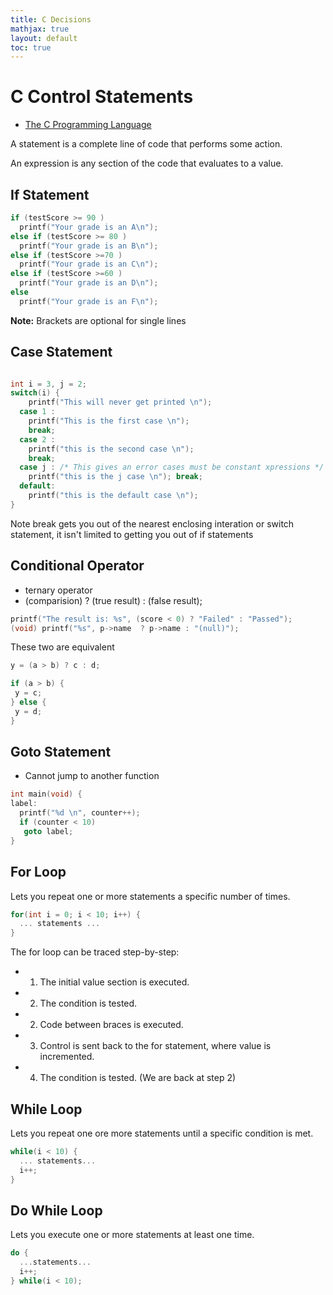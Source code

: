 ```yaml
---
title: C Decisions
mathjax: true
layout: default
toc: true
---
```





# C Control Statements

* [The C Programming Language](Introduction.html)

A statement is a complete line of code that performs some action.

An expression is any section of the code that evaluates to a value. 


## If Statement  

```c
if (testScore >= 90 )
  printf("Your grade is an A\n");
else if (testScore >= 80 )
  printf("Your grade is an B\n");
else if (testScore >=70 )
  printf("Your grade is an C\n");
else if (testScore >=60 ) 
  printf("Your grade is an D\n");
else 
  printf("Your grade is an F\n");
```

**Note:** Brackets are optional for single lines

## Case Statement  

```c

int i = 3, j = 2; 
switch(i) {
    printf("This will never get printed \n"); 
  case 1 : 
    printf("This is the first case \n");
    break; 
  case 2 : 
    printf("this is the second case \n");
    break; 
  case j : /* This gives an error cases must be constant xpressions */
    printf("this is the j case \n"); break;
  default: 
    printf("this is the default case \n"); 
}
```

Note break gets you out of the nearest enclosing interation or switch statement, it isn't limited to getting you out of if statements

## Conditional Operator 
  *  ternary operator
  *  (comparision) ? (true result) : (false result);

```c
printf("The result is: %s", (score < 0) ? "Failed" : "Passed");
(void) printf("%s", p->name  ? p->name : "(null)");

```

These two are equivalent
```c
y = (a > b) ? c : d; 

if (a > b) {
 y = c;
} else {
 y = d;
}
```

## Goto Statement 

  *  Cannot jump to another function

```c
int main(void) {
label:
  printf("%d \n", counter++);
  if (counter < 10)
   goto label;
} 
```


## For Loop 

Lets you repeat one or more statements a specific number of times.
```c
for(int i = 0; i < 10; i++) {
  ... statements ...
}
```

The for loop can be traced step-by-step:
  -  1) The initial value section is executed.
  -  2) The condition is tested.
  -  2) Code between braces is executed.
  -  3) Control is sent back to the for statement, where value is incremented.
  -  4) The condition is tested. (We are back at step 2)

## While Loop

Lets you repeat one ore more statements until a specific condition is met.

```c
while(i < 10) {
  ... statements...
  i++;
}
```

## Do While Loop 

Lets you execute one or more statements at least one time.
```c
do {
  ...statements...
  i++;
} while(i < 10);
```


